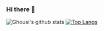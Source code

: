 ### Hi there :wave:
<!--
**dghousi/dghousi** is a :sparkles: _special_ :sparkles: repository because its `README.md` (this file) appears on your GitHub profile.
Here are some ideas to get you started:
- :telescope: I’m currently working on ...
- :seedling: I’m currently learning ...
- :dancers: I’m looking to collaborate on ...
- :thinking_face: I’m looking for help with ...
- :speech_balloon: Ask me about ...
- :mailbox: How to reach me: ...
- :smile: Pronouns: ...
- :zap: Fun fact: ...
-->
![Ghousi's github stats](https://github-readme-stats.vercel.app/api?username=dghousi&show_icons=true&count_private=true&theme=radical)
[![Top Langs](https://github-readme-stats.vercel.app/api/top-langs/?username=dghousi&langs_count=8&hide=css,html)](https://github.com/dghousi/github-readme-stats)

